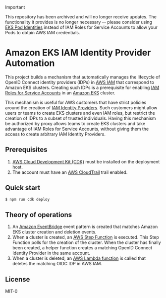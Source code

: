 > [!IMPORTANT]  
> This repository has been archived and will no longer receive updates. The functionality it
> provides is no longer necessary -- please consider using
> [EKS Pod Identities](https://docs.aws.amazon.com/eks/latest/userguide/pod-identities.html)
> instead of IAM Roles for Service Accounts to allow your Pods to obtain AWS IAM credentials.

# Amazon EKS IAM Identity Provider Automation

This project builds a mechanism that automatically manages the lifecycle of
OpenID Connect identity providers (IDPs) in [AWS
IAM](https://aws.amazon.com/iam/) that correspond to Amazon EKS clusters.
Creating such IDPs is a prerequisite for enabling [IAM Roles for Service
Accounts](https://docs.aws.amazon.com/eks/latest/userguide/iam-roles-for-service-accounts.html)
in an [Amazon EKS](https://aws.amazon.com/eks/) cluster.

This mechanism is useful for AWS customers that have strict policies around the
creation of [IAM Identity
Providers](https://docs.aws.amazon.com/IAM/latest/UserGuide/id_roles_providers.html).
Such customers might allow users or teams to create EKS clusters and even IAM
roles, but restrict the creation of IDPs to a subset of trusted individuals.
Having this mechanism be authorized by proxy allows teams to create EKS clusters
and take advantage of IAM Roles for Service Accounts, without giving them the
access to create arbitrary IAM Identity Providers.

## Prerequisites

1. [AWS Cloud Development Kit (CDK)](https://aws.amazon.com/cdk/) must be
   installed on the deployment host.
2. The account must have an [AWS CloudTrail](https://aws.amazon.com/cloudtrail/)
   trail enabled.

## Quick start

```sh
$ npm run cdk deploy
```

## Theory of operations

1. An [Amazon EventBridge](https://aws.amazon.com/eventbridge/) event pattern is
   created that matches Amazon EKS cluster creation and deletion events.
2. When a cluster is created, an [AWS Step
   Function](https://aws.amazon.com/step-functions/) is executed. This Step
   Function polls for the creation of the cluster. When the cluster has finally
   been created, a helper function creates a matching OpenID Connect Identity
   Provider in the same account.
3. When a cluster is deleted, an [AWS Lambda
   function](https://aws.amazon.com/lambda/) is called that deletes the matching
   OIDC IDP in AWS IAM.

## License

MIT-0
